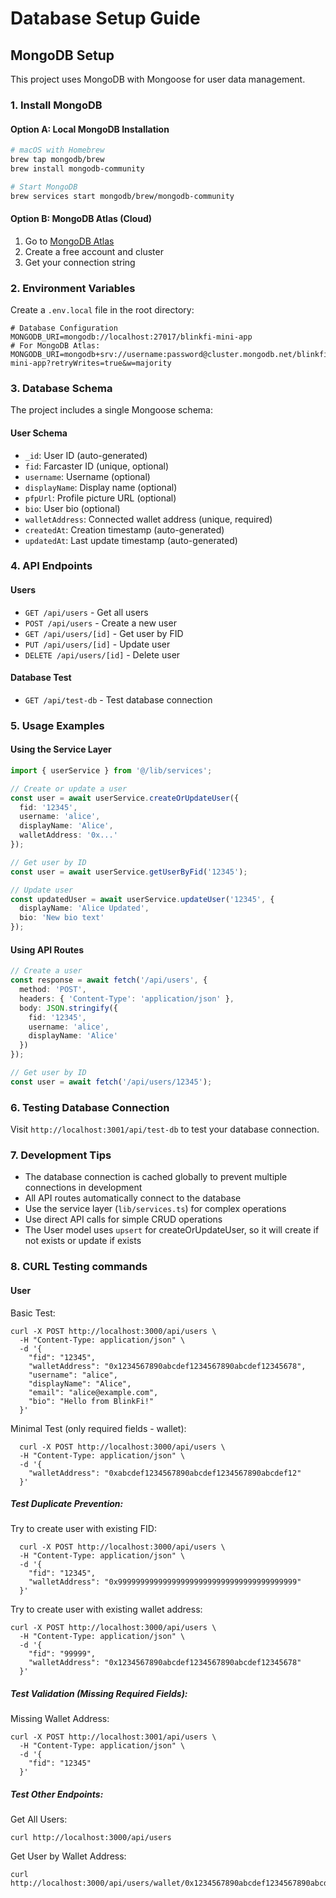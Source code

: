 # Database Setup Guide

## MongoDB Setup

This project uses MongoDB with Mongoose for user data management.

### 1. Install MongoDB

#### Option A: Local MongoDB Installation
```bash
# macOS with Homebrew
brew tap mongodb/brew
brew install mongodb-community

# Start MongoDB
brew services start mongodb/brew/mongodb-community
```

#### Option B: MongoDB Atlas (Cloud)
1. Go to [MongoDB Atlas](https://www.mongodb.com/atlas)
2. Create a free account and cluster
3. Get your connection string

### 2. Environment Variables

Create a `.env.local` file in the root directory:

```env
# Database Configuration
MONGODB_URI=mongodb://localhost:27017/blinkfi-mini-app
# For MongoDB Atlas:
MONGODB_URI=mongodb+srv://username:password@cluster.mongodb.net/blinkfi-mini-app?retryWrites=true&w=majority
```

### 3. Database Schema

The project includes a single Mongoose schema:

#### User Schema
- `_id`: User ID (auto-generated)
- `fid`: Farcaster ID (unique, optional)
- `username`: Username (optional)
- `displayName`: Display name (optional)
- `pfpUrl`: Profile picture URL (optional)
- `bio`: User bio (optional)
- `walletAddress`: Connected wallet address (unique, required)
- `createdAt`: Creation timestamp (auto-generated)
- `updatedAt`: Last update timestamp (auto-generated)

### 4. API Endpoints

#### Users
- `GET /api/users` - Get all users
- `POST /api/users` - Create a new user
- `GET /api/users/[id]` - Get user by FID
- `PUT /api/users/[id]` - Update user
- `DELETE /api/users/[id]` - Delete user

#### Database Test
- `GET /api/test-db` - Test database connection

### 5. Usage Examples

#### Using the Service Layer
```typescript
import { userService } from '@/lib/services';

// Create or update a user
const user = await userService.createOrUpdateUser({
  fid: '12345',
  username: 'alice',
  displayName: 'Alice',
  walletAddress: '0x...'
});

// Get user by ID
const user = await userService.getUserByFid('12345');

// Update user
const updatedUser = await userService.updateUser('12345', {
  displayName: 'Alice Updated',
  bio: 'New bio text'
});
```

#### Using API Routes
```typescript
// Create a user
const response = await fetch('/api/users', {
  method: 'POST',
  headers: { 'Content-Type': 'application/json' },
  body: JSON.stringify({
    fid: '12345',
    username: 'alice',
    displayName: 'Alice'
  })
});

// Get user by ID
const user = await fetch('/api/users/12345');
```

### 6. Testing Database Connection

Visit `http://localhost:3001/api/test-db` to test your database connection.

### 7. Development Tips

- The database connection is cached globally to prevent multiple connections in development
- All API routes automatically connect to the database
- Use the service layer (`lib/services.ts`) for complex operations
- Use direct API calls for simple CRUD operations
- The User model uses `upsert` for createOrUpdateUser, so it will create if not exists or update if exists

### 8. CURL Testing commands

#### User

Basic Test:
```shell
curl -X POST http://localhost:3000/api/users \
  -H "Content-Type: application/json" \
  -d '{
    "fid": "12345",
    "walletAddress": "0x1234567890abcdef1234567890abcdef12345678",
    "username": "alice",
    "displayName": "Alice",
    "email": "alice@example.com",
    "bio": "Hello from BlinkFi!"
  }'
```

Minimal Test (only required fields - wallet):
```shell
  curl -X POST http://localhost:3000/api/users \
  -H "Content-Type: application/json" \
  -d '{
    "walletAddress": "0xabcdef1234567890abcdef1234567890abcdef12"
  }'
```

##### Test Duplicate Prevention:

Try to create user with existing FID:
```shell
  curl -X POST http://localhost:3000/api/users \
  -H "Content-Type: application/json" \
  -d '{
    "fid": "12345",
    "walletAddress": "0x9999999999999999999999999999999999999999"
  }'
```

Try to create user with existing wallet address:
```shell
curl -X POST http://localhost:3000/api/users \
  -H "Content-Type: application/json" \
  -d '{
    "fid": "99999",
    "walletAddress": "0x1234567890abcdef1234567890abcdef12345678"
  }'
```

##### Test Validation (Missing Required Fields):

Missing Wallet Address:
```shell
curl -X POST http://localhost:3001/api/users \
  -H "Content-Type: application/json" \
  -d '{
    "fid": "12345"
  }'
```

##### Test Other Endpoints:

Get All Users:
``` shell
curl http://localhost:3000/api/users
```

Get User by Wallet Address:
``` shell
curl http://localhost:3000/api/users/wallet/0x1234567890abcdef1234567890abcdef12345678
```